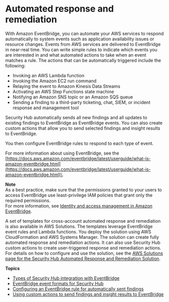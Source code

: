 # Automated response and remediation<a name="securityhub-cloudwatch-events"></a>

With Amazon EventBridge, you can automate your AWS services to respond automatically to system events such as application availability issues or resource changes\. Events from AWS services are delivered to EventBridge in near\-real time\. You can write simple rules to indicate which events you are interested in and what automated actions to take when an event matches a rule\. The actions that can be automatically triggered include the following:
+ Invoking an AWS Lambda function
+ Invoking the Amazon EC2 run command
+ Relaying the event to Amazon Kinesis Data Streams
+ Activating an AWS Step Functions state machine
+ Notifying an Amazon SNS topic or an Amazon SQS queue
+ Sending a finding to a third\-party ticketing, chat, SIEM, or incident response and management tool

Security Hub automatically sends all new findings and all updates to existing findings to EventBridge as EventBridge events\. You can also create custom actions that allow you to send selected findings and insight results to EventBridge\.

You then configure EventBridge rules to respond to each type of event\.

For more information about using EventBridge, see the [https://docs.aws.amazon.com/eventbridge/latest/userguide/what-is-amazon-eventbridge.html](https://docs.aws.amazon.com/eventbridge/latest/userguide/what-is-amazon-eventbridge.html)\.

**Note**  
As a best practice, make sure that the permissions granted to your users to access EventBridge use least\-privilege IAM policies that grant only the required permissions\.  
For more information, see [Identity and access management in Amazon EventBridge](https://docs.aws.amazon.com/eventbridge/latest/userguide/auth-and-access-control-eventbridge.html)\. 

A set of templates for cross\-account automated response and remediation is also available in AWS Solutions\. The templates leverage EventBridge event rules and Lambda functions\. You deploy the solution using AWS CloudFormation and AWS Systems Manager\. The solution can create fully automated response and remediation actions\. It can also use Security Hub custom actions to create user\-triggered response and remediation actions\. For details on how to configure and use the solution, see the [AWS Solutions page for the Security Hub Automated Response and Remediation Solution](http://aws.amazon.com/solutions/implementations/aws-security-hub-automated-response-and-remediation/)\.

**Topics**
+ [Types of Security Hub integration with EventBridge](securityhub-cwe-integration-types.md)
+ [EventBridge event formats for Security Hub](securityhub-cwe-event-formats.md)
+ [Configuring an EventBridge rule for automatically sent findings](securityhub-cwe-all-findings.md)
+ [Using custom actions to send findings and insight results to EventBridge](securityhub-cwe-custom-actions.md)